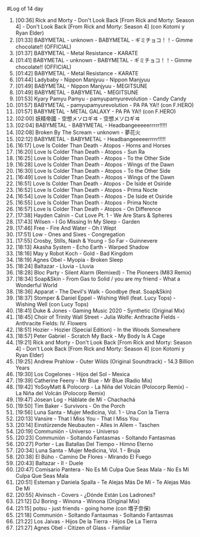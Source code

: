 #Log of 14 day

1. [00:36] Rick and Morty - Don't Look Back [From Rick and Morty: Season 4] - Don't Look Back [From Rick and Morty: Season 4] (con Kotomi y Ryan Elder)
1. [01:33] BABYMETAL - unknown - BABYMETAL - ギミチョコ！！- Gimme chocolate!! (OFFICIAL)
1. [01:37] BABYMETAL - Metal Resistance - KARATE
1. [01:41] BABYMETAL - unknown - BABYMETAL - ギミチョコ！！- Gimme chocolate!! (OFFICIAL)
1. [01:42] BABYMETAL - Metal Resistance - KARATE
1. [01:44] Ladybaby - Nippon Manjyuu - Nippon Manjyuu
1. [01:49] BABYMETAL - Nippon Manjyuu - MEGITSUNE
1. [01:49] BABYMETAL - BABYMETAL - MEGITSUNE
1. [01:53] Kyary Pamyu Pamyu - pamyupamyurevolution - Candy Candy
1. [01:57] BABYMETAL - pamyupamyurevolution - PA PA YA!! (con F.HERO)
1. [01:57] BABYMETAL - METAL GALAXY - PA PA YA!! (con F.HERO)
1. [02:00] 妖精帝國 - 空想メソロギヰ - 空想メソロギヰ
1. [02:04] BABYMETAL - BABYMETAL - Headbangeeeeerrrrr!!!!!
1. [02:08] Broken By The Scream - unknown - 夢花火
1. [02:12] BABYMETAL - BABYMETAL - Headbangeeeeerrrrr!!!!!
1. [16:17] Love Is Colder Than Death - Atopos - Horns and Horses
1. [16:20] Love Is Colder Than Death - Atopos - Sun Ra
1. [16:25] Love Is Colder Than Death - Atopos - To the Other Side
1. [16:28] Love Is Colder Than Death - Atopos - Wings of the Dawn
1. [16:30] Love Is Colder Than Death - Atopos - To the Other Side
1. [16:49] Love Is Colder Than Death - Atopos - Wings of the Dawn
1. [16:51] Love Is Colder Than Death - Atopos - De Iside et Osiride
1. [16:52] Love Is Colder Than Death - Atopos - Prima Nocte
1. [16:54] Love Is Colder Than Death - Atopos - De Iside et Osiride
1. [16:55] Love Is Colder Than Death - Atopos - Prima Nocte
1. [16:57] Love Is Colder Than Death - Atopos - On Difference
1. [17:38] Hayden Calnin - Cut Love Pt. 1 - We Are Stars & Spheres
1. [17:43] Wilsen - I Go Missing In My Sleep - Garden
1. [17:46] Free - Fire And Water - Oh I Wept
1. [17:51] Low - Ones and Sixes - Congregation
1. [17:55] Crosby, Stills, Nash & Young - So Far - Guinnevere
1. [18:13] Akasha System - Echo Earth - Warped Shadow
1. [18:16] May y Robot Koch - Gold - Bad Kingdom
1. [18:19] Agnes Obel - Myopia - Broken Sleep
1. [18:24] Baltazar - Lluvia - Lluvia
1. [18:28] Bloc Party - Silent Alarm (Remixed) - The Pioneers (M83 Remix)
1. [18:34] Soap&Skin - From Gas to Solid / you are my friend - What a Wonderful World
1. [18:36] Apparat - The Devil's Walk - Goodbye (feat. Soap&Skin)
1. [18:37] Stomper & Daniel Eppel - Wishing Well (feat. Lucy Tops) - Wishing Well (con Lucy Tops)
1. [18:41] Duke & Jones - Gaming Music 2020 - Synthetic (Original Mix)
1. [18:45] Choir of Trinity Wall Street - Julia Wolfe: Anthracite Fields - Anthracite Fields: IV. Flowers
1. [18:51] Hozier - Hozier (Special Edition) - In the Woods Somewhere
1. [18:57] Peter Gabriel - Scratch My Back - My Body Is A Cage
1. [19:21] Rick and Morty - Don't Look Back [From Rick and Morty: Season 4] - Don't Look Back [From Rick and Morty: Season 4] (con Kotomi y Ryan Elder)
1. [19:25] Andrew Prahlow - Outer Wilds (Original Soundtrack) - 14.3 Billion Years
1. [19:30] Los Cogelones - Hijos del Sol - Mexica
1. [19:39] Catherine Feeny - Mr Blue - Mr Blue (Radio Mix)
1. [19:42] YoSoyMatt & Polocorp - La Niña del Volcán (Polocorp Remix) - La Niña del Volcán (Polocorp Remix)
1. [19:47] Jósean Log - Háblate de Mí - Chachachá
1. [19:50] Tim Baker - Survivors - On the Porch
1. [19:56] Luna Santa - Mujer Medicina, Vol. 1 - Una Con la Tierra
1. [20:13] Vansire - That I Miss You - That I Miss You
1. [20:14] Einstürzende Neubauten - Alles in Allem - Taschen
1. [20:19] Communión - Universo - Universo
1. [20:23] Communión - Soltando Fantasmas - Soltando Fantasmas
1. [20:27] Porter - Las Batallas Del Tiempo - Himno Eterno
1. [20:34] Luna Santa - Mujer Medicina, Vol. 1 - Bruja
1. [20:38] El Búho - Camino De Flores - Mirando El Fuego
1. [20:43] Baltazar - II - Duele
1. [20:47] Comisario Pantera - No Es Mi Culpa Que Seas Mala - No Es Mi Culpa Que Seas Mala
1. [20:51] Esteman y Daniela Spalla - Te Alejas Más De Mí - Te Alejas Más De Mí
1. [20:55] Alvinsch - Covers - ¿Dónde Están Los Ladrones?
1. [21:12] DJ Boring - Winona - Winona (Original Mix)
1. [21:15] potsu - just friends - going home (con 増子奈保)
1. [21:18] Communión - Soltando Fantasmas - Soltando Fantasmas
1. [21:22] Los Jaivas - Hijos De la Tierra - Hijos De La Tierra
1. [21:27] Agnes Obel - Citizen of Glass - Familiar
